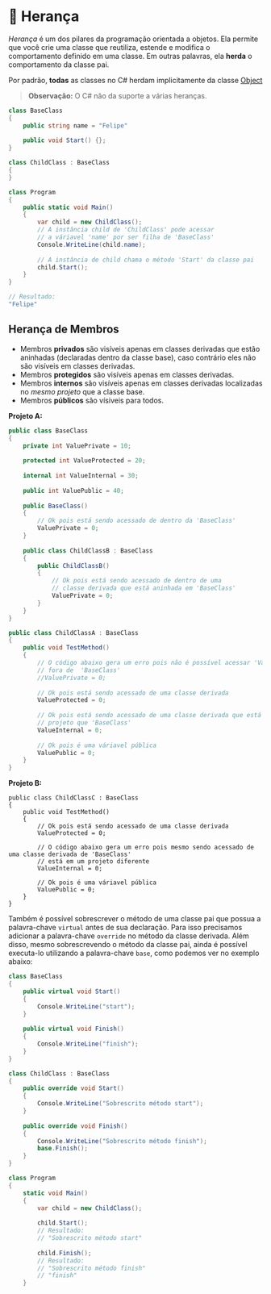 # 👩 Herança
*Herança* é um dos pilares da programação orientada a objetos. Ela permite que você crie
uma classe que reutiliza, estende e modifica o comportamento definido em uma classe.
Em outras palavras, ela **herda** o comportamento da classe pai.

Por padrão, **todas** as classes no C# herdam implicitamente da classe [Object]()

> **Observação:**
> O C# não da suporte a várias heranças.

```C#
class BaseClass
{
    public string name = "Felipe"
    
    public void Start() {};
}

class ChildClass : BaseClass
{
}

class Program
{
    public static void Main()
    {
        var child = new ChildClass();
        // A instância child de 'ChildClass' pode acessar
        // a váriavel 'name' por ser filha de 'BaseClass'
        Console.WriteLine(child.name);
        
        // A instância de child chama o método 'Start' da classe pai
        child.Start();
    }
}

// Resultado:
"Felipe"
```

## Herança de Membros

* Membros **privados** são visíveis apenas em classes derivadas que estão aninhadas 
(declaradas dentro da classe base), caso contrário eles não são visíveis em classes derivadas.
* Membros **protegidos** são visíveis apenas em classes derivadas.
* Membros **internos** são visíveis apenas em classes derivadas localizadas no *mesmo projeto* que a classe base.
* Membros **públicos** são vísiveis para todos.

**Projeto A:**
```C#
public class BaseClass
{
    private int ValuePrivate = 10;
    
    protected int ValueProtected = 20;
    
    internal int ValueInternal = 30;
    
    public int ValuePublic = 40;
    
    public BaseClass()
    {
        // Ok pois está sendo acessado de dentro da 'BaseClass'
        ValuePrivate = 0;
    }
    
    public class ChildClassB : BaseClass
    {
        public ChildClassB()
        {
            // Ok pois está sendo acessado de dentro de uma
            // classe derivada que está aninhada em 'BaseClass'
            ValuePrivate = 0;
        }
    }
}

public class ChildClassA : BaseClass
{
    public void TestMethod()
    {
        // O código abaixo gera um erro pois não é possível acessar 'ValuePrivate'
        // fora de  'BaseClass'
        //ValuePrivate = 0;
        
        // Ok pois está sendo acessado de uma classe derivada
        ValueProtected = 0;
        
        // Ok pois está sendo acessado de uma classe derivada que está no mesmo 
        // projeto que 'BaseClass'
        ValueInternal = 0;
        
        // Ok pois é uma váriavel pública
        ValuePublic = 0;
    }
}
```

**Projeto B:**
```
public class ChildClassC : BaseClass
{
    public void TestMethod()
    {
        // Ok pois está sendo acessado de uma classe derivada
        ValueProtected = 0;
        
        // O código abaixo gera um erro pois mesmo sendo acessado de uma classe derivada de 'BaseClass'
        // está em um projeto diferente
        ValueInternal = 0;
        
        // Ok pois é uma váriavel pública
        ValuePublic = 0;
    }
}
```

Também é possível sobrescrever o método de uma classe pai que possua a palavra-chave `virtual` antes de sua declaração.
Para isso precisamos adicionar a palavra-chave `override` no método da classe derivada. Além disso, mesmo sobrescrevendo o método da classe pai, ainda é possível executa-lo utilizando 
a palavra-chave `base`, como podemos ver no exemplo abaixo:
```C#
class BaseClass
{
    public virtual void Start()
    {
        Console.WriteLine("start");
    }
    
    public virtual void Finish()
    {
        Console.WriteLine("finish");
    }
}

class ChildClass : BaseClass
{
    public override void Start()
    {
        Console.WriteLine("Sobrescrito método start");
    }
    
    public override void Finish()
    {
        Console.WriteLine("Sobrescrito método finish");
        base.Finish();
    }
}

class Program
{
    static void Main()
    {
        var child = new ChildClass();
        
        child.Start();
        // Resultado:
        // "Sobrescrito método start"
        
        child.Finish();
        // Resultado:
        // "Sobrescrito método finish"
        // "finish"
    }
```

